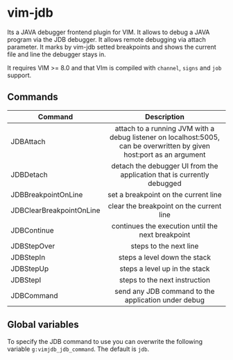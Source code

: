 # vim-jdb

Its a JAVA debugger frontend plugin for VIM. It allows to debug a JAVA program via the JDB debugger. It allows remote debugging via attach parameter.
It marks by vim-jdb setted breakpoints and shows the current file and line the debugger stays in.

It requires VIM >= 8.0 and that VIm is compiled with `channel`, `signs` and `job` support.


## Commands
|Command|Description|
| ------------- |:-------------:|
|JDBAttach|attach to a running JVM with a debug listener on localhost:5005, can be overwritten by given host:port as an argument|
|JDBDetach|detach the debugger UI from the application that is currently debugged|
|JDBBreakpointOnLine|set a breakpoint on the current line|
|JDBClearBreakpointOnLine|clear the breakpoint on the current line|
|JDBContinue|continues the execution until the next breakpoint|
|JDBStepOver|steps to the next line|
|JDBStepIn|steps a level down the stack|
|JDBStepUp|steps a level up in the stack|
|JDBStepI|steps to the next instruction|
|JDBCommand|send any JDB command to the application under debug|

## Global variables

To specify the JDB command to use you can overwrite the following variable `g:vimjdb_jdb_command`. The default is `jdb`.

